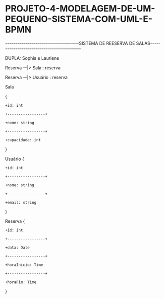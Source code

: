 # PROJETO-4-MODELAGEM-DE-UM-PEQUENO-SISTEMA-COM-UML-E-BPMN

-------------------------------------SISTEMA DE REESERVA DE SALAS-------------------------------------------

DUPLA: Sophia e Lauriene

  Reserva --|> Sala : reserva
  
  Reserva --|> Usuário : reserva
  
  Sala
  
  {
  
    +id: int
  
    +-----------------+
    
    +nome: string
    
    +-----------------+
    
    +capacidade: int
    
  }

  
  Usuário
  {
  
    +id: int
    
    +-----------------+
    
    +nome: string
    
    +-----------------+
    
    +email: string
    
  }
  
  Reserva 
  {
  
    +id: int
    
    +-----------------+
    
    +data: Date
    
    +-----------------+
    
    +horaInicio: Time
    
    +-----------------+
    
    +horaFim: Time
    
  }

